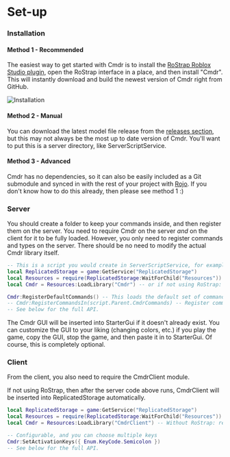 # Set-up

### Installation
#### Method 1 - Recommended

The easiest way to get started with Cmdr is to install the [RoStrap Roblox Studio plugin](https://www.roblox.com/library/725884332/RoStrap), open the RoStrap interface in a place, and then install "Cmdr". This will instantly download and build the newest version of Cmdr right from GitHub.

![Installation](https://user-images.githubusercontent.com/2489210/45920094-b27c3f80-be6d-11e8-9105-f358140b5a13.png)

#### Method 2 - Manual

You can download the latest model file release from the [releases section](https://github.com/evaera/Cmdr/releases/latest), but this may not always be the most up to date version of Cmdr. You'll want to put this is a server directory, like ServerScriptService.

#### Method 3 - Advanced

Cmdr has no dependencies, so it can also be easily included as a Git submodule and synced in with the rest of your project with [Rojo](https://github.com/LPGhatguy/rojo). If you don't know how to do this already, then please see method 1 :)

### Server
You should create a folder to keep your commands inside, and then register them on the server. You need to require Cmdr on the server *and* on the client for it to be fully loaded. However, you only need to register commands and types on the server. There should be no need to modify the actual Cmdr library itself.

```lua
-- This is a script you would create in ServerScriptService, for example.
local ReplicatedStorage = game:GetService("ReplicatedStorage")
local Resources = require(ReplicatedStorage:WaitForChild("Resources")) -- With RoStrap
local Cmdr = Resources:LoadLibrary("Cmdr") -- or if not using RoStrap: require(path.to.Cmdr)

Cmdr:RegisterDefaultCommands() -- This loads the default set of commands that Cmdr comes with. (Optional)
-- Cmdr:RegisterCommandsIn(script.Parent.CmdrCommands) -- Register commands from your own folder. (Optional)
-- See below for the full API.
```

The Cmdr GUI will be inserted into StarterGui if it doesn't already exist. You can customize the GUI to your liking (changing colors, etc.) if you play the game, copy the GUI, stop the game, and then paste it in to StarterGui. Of course, this is completely optional.

### Client

From the client, you also need to require the CmdrClient module.

If not using RoStrap, then after the server code above runs, CmdrClient will be inserted into ReplicatedStorage automatically.

```lua
local ReplicatedStorage = game:GetService("ReplicatedStorage")
local Resources = require(ReplicatedStorage:WaitForChild("Resources")) -- With RoStrap
local Cmdr = Resources:LoadLibrary("CmdrClient") -- Without RoStrap: require(ReplicatedStorage:WaitForChild("CmdrClient"))

-- Configurable, and you can choose multiple keys
Cmdr:SetActivationKeys({ Enum.KeyCode.Semicolon })
-- See below for the full API.
```